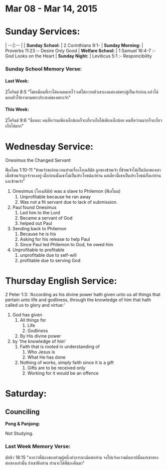 # Mar 08 - Mar 14, 2015
# Sunday Services:

| --:|:-- |
| **Sunday School:**  |	2 Corinthians 9:1-
| **Sunday Morning:** |	Proverbs 11:23 :- Desire Only Good
| **Welfare School:** |	1 Samuel 16:4-7 :- God Looks on the Heart
| **Sunday Night:**   | Leviticus 5:1 :- Responcibility

### Sunday School Memory Verse:
#### Last Week: 
2โครินธ์ 8:5 "ไม่เหมือนที่เราได้คาดหมายไว้ แต่ได้ถวายตัวเขาเองแด่องค์พระผู้เป็นเจ้าก่อน แล้วได้มอบตัวให้เราตามพระประสงค์ของพระเจ้า"

#### This Week:
2โครินธ์ 9:6 "นี่แหละ คนที่หว่านเพียงเล็กน้อยก็จะเกี่ยวเก็บได้เพียงเล็กน้อย คนที่หว่านมากก็จะเกี่ยวเก็บได้มาก"

# Wednesday Service:

Onesimus the Changed Servant

ฟีเลโมน 1:10-11 "ข้าพเจ้าขออ้อนวอนท่านเรื่องโอเนสิมัส ลูกของข้าพเจ้า ที่ข้าพเจ้าได้เป็นบิดาของเขาเมื่อข้าพเจ้าถูกจำจองอยู่ เมื่อก่อนนั้นเขาไม่เป็นประโยชน์แก่ท่าน แต่เดี๋ยวนี้เขาเป็นประโยชน์ทั้งแก่ท่านและข้าพเจ้า"

1. Onesimus (โอเนสิมัส) was a slave to Philemon (ฟีเลโมน)
	1. Unprofitable because he ran away
	2. Was not a fit servant due to lack of submission.
2. Paul found Onesimus
	1. Led him to the Lord
	2. Became a servant of God 
	3. helped out Paul
3. Sending back to Philemon
	1. Because he is his
	2. Asking for his release to help Paul
	3. Since Paul led Philemon to God, he owed him
4. Unprofitable to profitable
	1. unprofitable due to self-will
	2. profitable due to serving God

# Thursday English Service:

2 Peter 1:3: 'According as his divine power hath given unto us all things that pertain unto life and godliness, through the knowledge of him that hath called us to glory and virtue:'

1. God has given
	1. All things for 
		1. Life
		2. Godliness
	2. By His divine power
2. by 'the knowledge of him'
	1. Faith that is rooted in understanding of
		1. Who Jesus is
		2. What He has done
	2. Nothing of works, simply faith since it is a gift
		1. Gifts are to be received only
		2. Working for it would be an offence

# Saturday:

## Counciling

**Pong & Panjong:**

Not Studying.

### Last Week Memory Verse:
มัทธิว 18:15 "หากว่าพี่น้องของท่านผู้หนึ่งทำการละเมิดต่อท่าน จงไปแจ้งความผิดบาปนั้นแก่เขาสองต่อสองเท่านั้น ถ้าเขาฟังท่าน ท่านจะได้พี่น้องคืนมา"